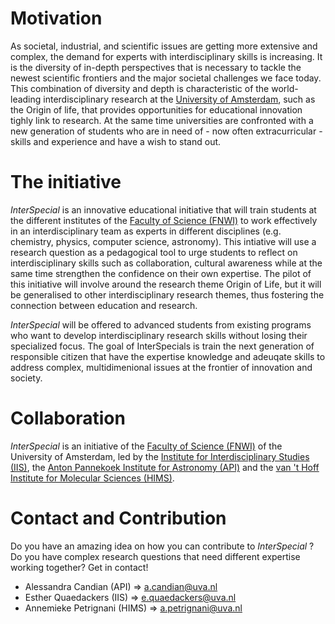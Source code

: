
# Motivation
As societal, industrial, and scientific issues are getting more extensive and complex, the demand for experts with interdisciplinary skills is increasing.
It is the diversity of in-depth perspectives that is necessary to tackle the newest scientific frontiers and the major societal
challenges we face today. This combination of diversity and depth is characteristic of the world-leading interdisciplinary research at the [University of Amsterdam](https://www.uva.nl/en), such as the Origin of life, that provides opportunities for educational innovation tighly link to research.
At the same time universities are confronted with a new generation of students who are in need of - now often extracurricular - skills and experience and have a wish to stand out.

# The initiative
_InterSpecial_ is an innovative educational initiative that will train students at the different institutes of the [Faculty of Science (FNWI)](https://www.uva.nl/en/about-the-uva/organisation/faculties/faculty-of-science/faculty-of-science.html) to work effectively in an interdisciplinary team as experts in different disciplines (e.g. chemistry, physics, computer science, astronomy). This intiative will use a research question as a pedagogical tool to urge students to reflect on interdisciplinary skills such as collaboration, cultural awareness while at the same time strengthen the confidence on their own expertise. The pilot of this initiative will involve around the research theme Origin of Life, but it will be generalised to other interdisciplinary research themes, thus fostering the connection between education and research.

_InterSpecial_ will be offered to advanced students from existing programs who want to develop interdisciplinary research
skills without losing their specialized focus. The goal of InterSpecials is train the next generation of responsible citizen that have the expertise knowledge and adeuqate skills to address complex, multidimenional issues at the frontier of innovation and society.

# Collaboration
_InterSpecial_ is an initiative of the [Faculty of Science (FNWI)](https://www.uva.nl/en/about-the-uva/organisation/faculties/faculty-of-science/faculty-of-science.html) of the University of Amsterdam, led by the [Institute for Interdisciplinary Studies (IIS)](https://iis.uva.nl/en), the [Anton Pannekoek Institute for Astronomy (API)](https://api.uva.nl/) and the [van 't Hoff Institute for Molecular Sciences (HIMS)](https://hims.uva.nl/).

# Contact and Contribution
Do you have an amazing idea on how you can contribute to _InterSpecial_ ? Do you have complex research questions that need different expertise working together? Get in contact!

- Alessandra Candian (API) => a.candian@uva.nl
- Esther Quaedackers (IIS) => e.quaedackers@uva.nl
- Annemieke Petrignani (HIMS) => a.petrignani@uva.nl





